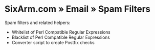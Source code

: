 # SixArm.com » Email » Spam Filters

Spam filters and related helpers:

  * Whitelist of Perl Compatible Regular Expressions
  * Blacklist of Perl Compatible Regular Expressions
  * Converter script to create Postfix checks




